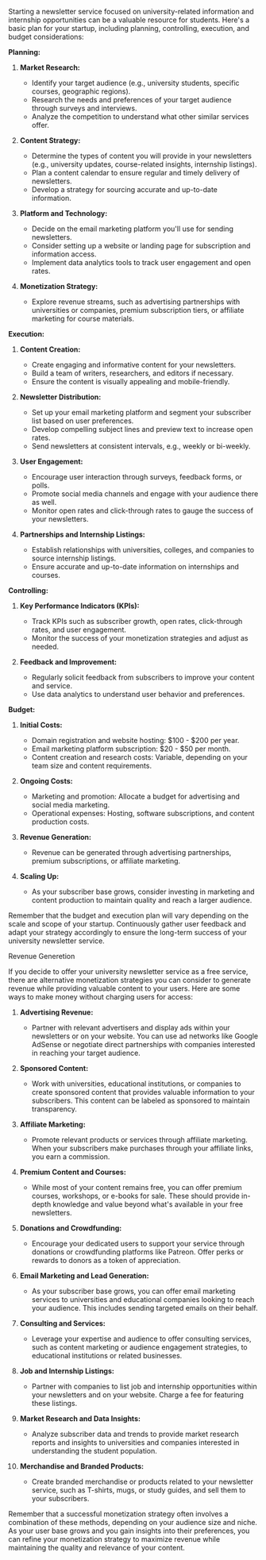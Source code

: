 
Starting a newsletter service focused on university-related information and internship opportunities can be a valuable resource for students. Here's a basic plan for your startup, including planning, controlling, execution, and budget considerations:

**Planning:**

1. **Market Research:**
   - Identify your target audience (e.g., university students, specific courses, geographic regions).
   - Research the needs and preferences of your target audience through surveys and interviews.
   - Analyze the competition to understand what other similar services offer.

2. **Content Strategy:**
   - Determine the types of content you will provide in your newsletters (e.g., university updates, course-related insights, internship listings).
   - Plan a content calendar to ensure regular and timely delivery of newsletters.
   - Develop a strategy for sourcing accurate and up-to-date information.

3. **Platform and Technology:**
   - Decide on the email marketing platform you'll use for sending newsletters.
   - Consider setting up a website or landing page for subscription and information access.
   - Implement data analytics tools to track user engagement and open rates.

4. **Monetization Strategy:**
   - Explore revenue streams, such as advertising partnerships with universities or companies, premium subscription tiers, or affiliate marketing for course materials.

**Execution:**

1. **Content Creation:**
   - Create engaging and informative content for your newsletters.
   - Build a team of writers, researchers, and editors if necessary.
   - Ensure the content is visually appealing and mobile-friendly.

2. **Newsletter Distribution:**
   - Set up your email marketing platform and segment your subscriber list based on user preferences.
   - Develop compelling subject lines and preview text to increase open rates.
   - Send newsletters at consistent intervals, e.g., weekly or bi-weekly.

3. **User Engagement:**
   - Encourage user interaction through surveys, feedback forms, or polls.
   - Promote social media channels and engage with your audience there as well.
   - Monitor open rates and click-through rates to gauge the success of your newsletters.

4. **Partnerships and Internship Listings:**
   - Establish relationships with universities, colleges, and companies to source internship listings.
   - Ensure accurate and up-to-date information on internships and courses.

**Controlling:**

1. **Key Performance Indicators (KPIs):**
   - Track KPIs such as subscriber growth, open rates, click-through rates, and user engagement.
   - Monitor the success of your monetization strategies and adjust as needed.

2. **Feedback and Improvement:**
   - Regularly solicit feedback from subscribers to improve your content and service.
   - Use data analytics to understand user behavior and preferences.

**Budget:**

1. **Initial Costs:**
   - Domain registration and website hosting: $100 - $200 per year.
   - Email marketing platform subscription: $20 - $50 per month.
   - Content creation and research costs: Variable, depending on your team size and content requirements.

2. **Ongoing Costs:**
   - Marketing and promotion: Allocate a budget for advertising and social media marketing.
   - Operational expenses: Hosting, software subscriptions, and content production costs.

3. **Revenue Generation:**
   - Revenue can be generated through advertising partnerships, premium subscriptions, or affiliate marketing.

4. **Scaling Up:**
   - As your subscriber base grows, consider investing in marketing and content production to maintain quality and reach a larger audience.

Remember that the budget and execution plan will vary depending on the scale and scope of your startup. Continuously gather user feedback and adapt your strategy accordingly to ensure the long-term success of your university newsletter service.

>>
Revenue Generetion

If you decide to offer your university newsletter service as a free service, there are alternative monetization strategies you can consider to generate revenue while providing valuable content to your users. Here are some ways to make money without charging users for access:

1. **Advertising Revenue:**
   - Partner with relevant advertisers and display ads within your newsletters or on your website. You can use ad networks like Google AdSense or negotiate direct partnerships with companies interested in reaching your target audience.

2. **Sponsored Content:**
   - Work with universities, educational institutions, or companies to create sponsored content that provides valuable information to your subscribers. This content can be labeled as sponsored to maintain transparency.

3. **Affiliate Marketing:**
   - Promote relevant products or services through affiliate marketing. When your subscribers make purchases through your affiliate links, you earn a commission.

4. **Premium Content and Courses:**
   - While most of your content remains free, you can offer premium courses, workshops, or e-books for sale. These should provide in-depth knowledge and value beyond what's available in your free newsletters.

5. **Donations and Crowdfunding:**
   - Encourage your dedicated users to support your service through donations or crowdfunding platforms like Patreon. Offer perks or rewards to donors as a token of appreciation.

6. **Email Marketing and Lead Generation:**
   - As your subscriber base grows, you can offer email marketing services to universities and educational companies looking to reach your audience. This includes sending targeted emails on their behalf.

7. **Consulting and Services:**
   - Leverage your expertise and audience to offer consulting services, such as content marketing or audience engagement strategies, to educational institutions or related businesses.

8. **Job and Internship Listings:**
   - Partner with companies to list job and internship opportunities within your newsletters and on your website. Charge a fee for featuring these listings.

9. **Market Research and Data Insights:**
   - Analyze subscriber data and trends to provide market research reports and insights to universities and companies interested in understanding the student population.

10. **Merchandise and Branded Products:**
    - Create branded merchandise or products related to your newsletter service, such as T-shirts, mugs, or study guides, and sell them to your subscribers.

Remember that a successful monetization strategy often involves a combination of these methods, depending on your audience size and niche. As your user base grows and you gain insights into their preferences, you can refine your monetization strategy to maximize revenue while maintaining the quality and relevance of your content.